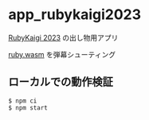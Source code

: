 # app_rubykaigi2023

[RubyKaigi 2023](https://rubykaigi.org/2023/sponsors/#sponsor-498) の出し物用アプリ

[ruby.wasm](https://github.com/ruby/ruby.wasm) を弾幕シューティング

## ローカルでの動作検証

```
$ npm ci
$ npm start
```
